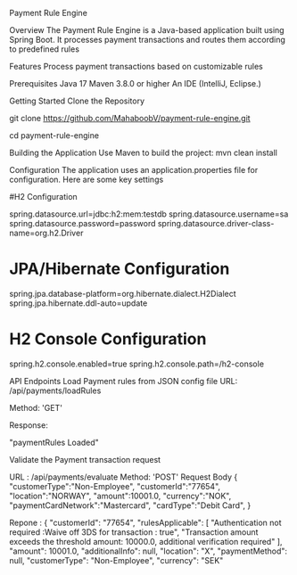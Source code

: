 Payment Rule Engine 

Overview
The Payment Rule Engine is a Java-based application built using Spring Boot. It processes payment transactions and routes them according to predefined rules


Features
Process payment transactions based on customizable rules


Prerequisites
Java 17
Maven 3.8.0 or higher
An IDE (IntelliJ, Eclipse.)


Getting Started
Clone the Repository

git clone https://github.com/MahaboobV/payment-rule-engine.git

cd payment-rule-engine

Building the Application
Use Maven to build the project:
mvn clean install


Configuration
The application uses an application.properties file for configuration. Here are some key settings

#H2 Configuration

spring.datasource.url=jdbc:h2:mem:testdb
spring.datasource.username=sa
spring.datasource.password=password
spring.datasource.driver-class-name=org.h2.Driver

# JPA/Hibernate Configuration
spring.jpa.database-platform=org.hibernate.dialect.H2Dialect
spring.jpa.hibernate.ddl-auto=update

# H2 Console Configuration
spring.h2.console.enabled=true
spring.h2.console.path=/h2-console


API Endpoints
Load  Payment rules from JSON config file 
URL: /api/payments/loadRules

Method: 'GET'

Response:

"paymentRules Loaded"


Validate the Payment transaction request 

URL : /api/payments/evaluate
Method: 'POST'
Request Body 
{
    "customerType":"Non-Employee",
    "customerId":"77654",
    "location":"NORWAY",
    "amount":10001.0,
    "currency":"NOK",
    "paymentCardNetwork":"Mastercard",
    "cardType":"Debit Card",
}

Repone : 
{
    "customerId": "77654",
    "rulesApplicable": [
        "Authentication not required :Waive off 3DS for transaction : true",
        "Transaction amount exceeds the threshold amount: 10000.0, additional verification required"
    ],
    "amount": 10001.0,
    "additionalInfo": null,
    "location": "X",
    "paymentMethod": null,
    "customerType": "Non-Employee",
    "currency": "SEK"



